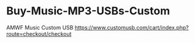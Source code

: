 # Buy-Music-MP3-USBs-Custom
AMWF Music Custom USB https://www.customusb.com/cart/index.php?route=checkout/checkout
